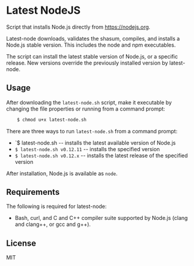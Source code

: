 # Latest NodeJS

Script that installs Node.js directly from https://nodejs.org.

Latest-node downloads, validates the shasum, compiles, and installs a Node.js stable version. This includes the node and npm executables.

The script can install the latest stable version of Node.js, or a specific release. New versions override the previously installed version by latest-node.


## Usage

After downloading the `latest-node.sh` script, make it executable by changing the file properties or running from a command prompt:
~~~ bash
	$ chmod u+x latest-node.sh
~~~

There are three ways to run `latest-node.sh` from a command prompt:
* `$ latest-node.sh -- installs the latest available version of Node.js
* `$ latest-node.sh v0.12.11` -- installs the specified version
* `$ latest-node.sh v0.12.x` -- installs the latest release of the specified version

After installation, Node.js is available as `node`.


## Requirements

The following is required for latest-node:
* Bash, curl, and C and C++ compiler suite supported by Node.js (clang and clang++, or gcc and g++).


## License

MIT
